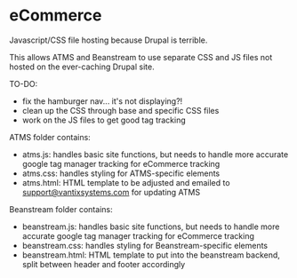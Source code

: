 # eCommerce
Javascript/CSS file hosting because Drupal is terrible.

This allows ATMS and Beanstream to use separate CSS and JS files not hosted on the ever-caching Drupal site.

TO-DO:
- fix the hamburger nav... it's not displaying?!
- clean up the CSS through base and specific CSS files
- work on the JS files to get good tag tracking

ATMS folder contains:
- atms.js: handles basic site functions, but needs to handle more accurate google tag manager tracking for eCommerce tracking
- atms.css: handles styling for ATMS-specific elements
- atms.html: HTML template to be adjusted and emailed to support@vantixsystems.com for updating ATMS

Beanstream folder contains:
- beanstream.js: handles basic site functions, but needs to handle more accurate google tag manager tracking for eCommerce tracking
- beanstream.css: handles styling for Beanstream-specific elements
- beanstream.html: HTML template to put into the beanstream backend, split between header and footer accordingly